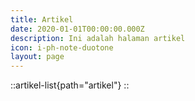 ```yaml
---
title: Artikel
date: 2020-01-01T00:00:00.000Z
description: Ini adalah halaman artikel
icon: i-ph-note-duotone
layout: page
---
```


::artikel-list{path="artikel"}
::
